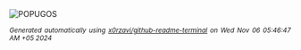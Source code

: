 <div align="justify">
<picture>
    <source media="(prefers-color-scheme: dark)" srcset="https://i.ibb.co/1bXbsh9/output-gif.gif">
    <source media="(prefers-color-scheme: light)" srcset="https://i.ibb.co/1bXbsh9/output-gif.gif">
    <img alt="POPUGOS" src="https://i.ibb.co/1bXbsh9/output-gif.gif">
</picture>

<sub><i>Generated automatically using [x0rzavi/github-readme-terminal](https://github.com/x0rzavi/github-readme-terminal) on Wed Nov 06 05:46:47 AM +05 2024</i></sub>
</div>